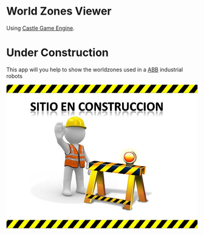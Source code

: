 # World Zones Viewer

Using [Castle Game Engine](https://castle-engine.io/).

# Under Construction

This app will you help to show the worldzones used in a [ABB](https://new.abb.com/products/robotics/es) industrial robots 

![Under Construction](images/construyendo.png)